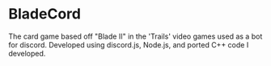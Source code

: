 # BladeCord
The card game based off "Blade II" in the 'Trails' video games used as a bot for discord. Developed using discord.js, Node.js, and ported C++ code I developed.
